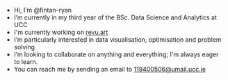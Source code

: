- Hi, I’m @fintan-ryan
- I’m currently in my third year of the BSc. Data Science and Analytics at UCC
- I'm currently working on [revu.art](http://revu.art/)
- I’m particularly interested in data visualisation, optimisation and problem solving
- I’m looking to collaborate on anything and everything; I'm always eager to learn.
- You can reach me by sending an email to 119400506@umail.ucc.ie

<!---
fintan-ryan/fintan-ryan is a ✨ special ✨ repository because its `README.md` (this file) appears on your GitHub profile.
You can click the Preview link to take a look at your changes.
--->
